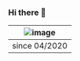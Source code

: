 ### Hi there 👋

<!--
**AlencarGabriel/AlencarGabriel** is a ✨ _special_ ✨ repository because its `README.md` (this file) appears on your GitHub profile.

Here are some ideas to get you started:

- 🔭 I’m currently working on ...
- 🌱 I’m currently learning ...
- 👯 I’m looking to collaborate on ...
- 🤔 I’m looking for help with ...
- 💬 Ask me about ...
- 📫 How to reach me: ...
- 😄 Pronouns: ...
- ⚡ Fun fact: ...
-->
|![image](https://komarev.com/ghpvc/?username=AlencarGabriel&color=green) |
|-------------------------------------------------------------------------|
|since 04/2020|
